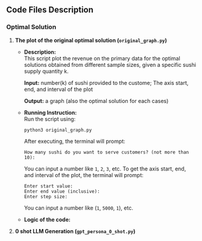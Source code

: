 ## Code Files Description

### Optimal Solution

1. **The plot of the original optimal solution (`original_graph.py`)**

   - **Description:**  
     This script plot the revenue on the primary data for the optimal solutions obtained from different sample sizes, given a specific sushi supply quantity k. 

     **Input:** number(k) of sushi provided to the custome; The axis start, end, and interval of the plot

     **Output:** a graph (also the optimal solution for each cases)
   - **Running Instruction:**  
     Run the script using:
     ```
     python3 original_graph.py
     ```
     After executing, the terminal will prompt:
     ```
     How many sushi do you want to serve customers? (not more than 10): 
     ```
     You can input a number like `1`, `2`, `3`, etc.
     To get the axis start, end, and interval of the plot, the terminal will prompt:
     ```
     Enter start value:  
     Enter end value (inclusive):    
     Enter step size:
     ```
     You can input a number like (`1`, `5000`, `1`), etc.

   - **Logic of the code:**
     
2. **0 shot LLM Generation (`gpt_persona_0_shot.py`)**

### 

